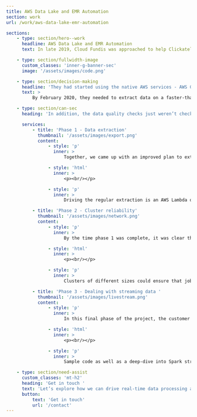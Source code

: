 ```yaml
---
title: AWS Data Lake and EMR Automation
section: work
url: /work/aws-data-lake-emr-automation

sections:
    - type: section/hero--work
      headline: AWS Data Lake and EMR Automation
      text: In late 2019, Cloud Fundis was approached to help Clickatell build out its data lake.

    - type: section/fullwidth-image
      custom_classes: 'inner-g-banner-sec'
      image: '/assets/images/code.png'

    - type: section/decision-making
      headline: 'They had started using the native AWS services - AWS Glue - and already had some data extracted to Amazon Simple Storage service (S3).'
      text: >
          By February 2020, they needed to extract data on a faster-than-15-minute interval from their MySQL databases and write the results to the data after some transformations. AWS Glue, despite being a great tool, was limited. Their extractions could only be done on an hourly basis.

    - type: section/can-sec
      heading: 'In addition, the data quality checks just weren’t checking out. Anomalies in the data and schema changes were plaguing the team.'

      services:
          - title: 'Phase 1 - Data extraction'
            thumbnail: '/assets/images/export.png'
            content:
                - style: 'p'
                  inner: >
                      Together, we came up with an improved plan to extract data. Cloud Fundis then built a platform where data could be extracted at five-minute intervals while reducing their AWS Glue costs substantially. The solution was based on Amazon EMR, Apache Livy and Apache Spark. Together, these form the core of the extraction engine.

                - style: 'html'
                  inner: >
                      <p><br/></p>

                - style: 'p'
                  inner: >
                      Driving the regular extraction is an AWS Lambda orchestrator and Amazon DynamoDB to keep state information for the process.

          - title: 'Phase 2 - Cluster reliability'
            thumbnail: '/assets/images/network.png'
            content:
                - style: 'p'
                  inner: >
                      By the time phase 1 was complete, it was clear that the customer was going to be able to save significant money in building their data lake using the framework we built. Part of that saving was enabled by using spot instances for their Amazon EMR clusters. The downside to using spot instances is that one cannot rely on them for continuous processing as the instance price might spike - causing the cluster(s) to be terminated. In considering this problem, Cloud Fundis devised a method of keeping jobs running in the face of failing/terminating clusters. The solution needed to ensure that jobs running on a cluster could be moved to a new cluster as soon as it was relaunched.

                - style: 'html'
                  inner: >
                      <p><br/></p>

                - style: 'p'
                  inner: >
                      Clusters of different sizes could ensure that jobs demanding higher computing requirements could be run alongside jobs requiring smaller clusters. The customer also wanted to ensure that clusters were rotated on a regular basis. Additionally, cluster rotation should not require human intervention when a cluster is rotated. Automation is key. Amazon Cloudwatch, AWS Lambda, and Amazon DynamoDB were employed to ensure that clusters were relaunched when they died or when their time came to be rotated. In the process of relaunching, jobs are moved from the once-running (now dead) cluster to the new cluster. Having ensured that all jobs in phase 1 were idempotent, re-running a job that was incomplete when the cluster died ensured data consistency.

          - title: 'Phase 3 - Dealing with streaming data '
            thumbnail: '/assets/images/livestream.png'
            content:
                - style: 'p'
                  inner: >
                      In this final phase of the project, the customer wanted to be able to handle streaming data - with ingestion to a PostgreSQL database as well as to S3. The data were read from an Apache Kafka stream (AWS Managed Streaming for Kafka (MSK)) and written to the database. PostgreSQL was the database of choice due to the limitations of its BI reporting engine. In this final phase, despite considering Apache Flink to perform the data aggregations from the stream(s), we opted to use Apache Spark Structured Streaming. This was informed by a number of considerations - but mostly because the technical team are learning Python and Apache Spark and this fitted nicely into that learning.

                - style: 'html'
                  inner: >
                      <p><br/></p>

                - style: 'p'
                  inner: >
                      Sample code as well as a deep-dive into Spark structured streaming was provided to the team to enable them to kick-start their work. Cloud Fundis wrote a framework for generating fake data and injecting it into Amazon Managed Streaming for Kafka. This framework simulated clicks on a dashboard or website. Apache Spark was used to process that stream from every few milliseconds to every 15 or 30 seconds.

    - type: section/need-assist
      custom_classes: 'mt-h2'
      heading: 'Get in touch '
      text: 'Let’s explore how we can drive real-time data processing and seamless cluster reliability for your business.'
      button:
          text: 'Get in touch'
          url: '/contact'
---
```

